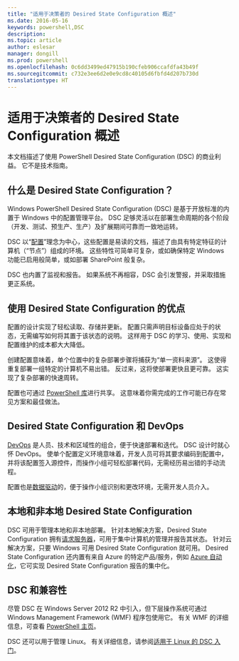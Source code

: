```yaml
---
title: "适用于决策者的 Desired State Configuration 概述"
ms.date: 2016-05-16
keywords: powershell,DSC
description: 
ms.topic: article
author: eslesar
manager: dongill
ms.prod: powershell
ms.openlocfilehash: 0c6dd3499ed47915b190cfeb906ccafdfa43b49f
ms.sourcegitcommit: c732e3ee6d2e0e9cd8c40105d6fbfd4d207b730d
translationtype: HT
---
```

# <a name="desired-state-configuration-overview-for-decision-makers"></a>适用于决策者的 Desired State Configuration 概述 #

本文档描述了使用 PowerShell Desired State Configuration (DSC) 的商业利益。 它不是技术指南。

## <a name="what-is-desired-state-configuration"></a>什么是 Desired State Configuration？ ##

Windows PowerShell Desired State Configuration (DSC) 是基于开放标准的内置于 Windows 中的配置管理平台。 DSC 足够灵活以在部署生命周期的各个阶段（开发、测试、预生产、生产）及扩展期间可靠而一致地运转。 

DSC 以“[配置](https://msdn.microsoft.com/en-us/powershell/dsc/configurations)”理念为中心，这些配置是易读的文档，描述了由具有特定特征的计算机（“节点”）组成的环境。 这些特性可简单可复杂，或如确保特定 Windows 功能已启用般简单，或如部署 SharePoint 般复杂。 

DSC 也内置了监视和报告。 如果系统不再相容，DSC 会引发警报，并采取措施更正系统。 

## <a name="benefits-of-using-desired-state-configuration"></a>使用 Desired State Configuration 的优点 ##

配置的设计实现了轻松读取、存储并更新。 配置只需声明目标设备应处于的状态，无需编写如何将其置于该状态的说明。 这样用于 DSC 的学习、使用、实现和配置维护的成本都大大降低。 

创建配置意味着，单个位置中的复杂部署步骤将捕获为“单一资料来源”。 这使得重复部署一组特定的计算机不易出错。 反过来，这将使部署更快且更可靠。 这实现了复杂部署的快速周转。

配置也可通过 [PowerShell 库](https://powershellgallery.com)进行共享。 这意味着你需完成的工作可能已存在常见方案和最佳做法。


## <a name="desired-state-configuration-and-devops"></a>Desired State Configuration 和 DevOps ##

[DevOps](http://blogs.technet.com/b/ashleymcglone/archive/2015/11/20/devops-for-n00bs-ie-windows-people.aspx) 是人员、技术和区域性的组合，便于快速部署和迭代。 DSC 设计时就心怀 DevOps。 使单个配置定义环境意味着，开发人员可将其要求编码到配置中，并将该配置签入源控件，而操作小组可轻松部署代码，无需经历易出错的手动流程。 

配置也是[数据驱动](https://msdn.microsoft.com/en-us/powershell/dsc/configdata)的，便于操作小组识别和更改环境，无需开发人员介入。 

## <a name="desired-state-configuration-on--and-off-premise"></a>本地和非本地 Desired State Configuration ##

DSC 可用于管理本地和非本地部署。 针对本地解决方案，Desired State Configuration 拥有[请求服务器](https://msdn.microsoft.com/en-us/powershell/dsc/pullserver)，可用于集中计算机的管理并报告其状态。 针对云解决方案，只要 Windows 可用 Desired State Configuration 就可用。 Desired State Configuration 还内置有来自 Azure 的特定产品/服务，例如 [Azure 自动化](https://azure.microsoft.com/en-us/documentation/services/automation/)，它可实现 Desired State Configuration 报告的集中化。 

## <a name="dsc-and-compatibility"></a>DSC 和兼容性 ##

尽管 DSC 在 Windows Server 2012 R2 中引入，但下层操作系统可通过 Windows Management Framework (WMF) 程序包使用它。 有关 WMF 的详细信息，可查看 [PowerShell 主页](https://msdn.microsoft.com/en-us/powershell/)。 

DSC 还可以用于管理 Linux。 有关详细信息，请参阅[适用于 Linux 的 DSC 入门](https://msdn.microsoft.com/en-us/powershell/dsc/lnxgettingstarted)。

